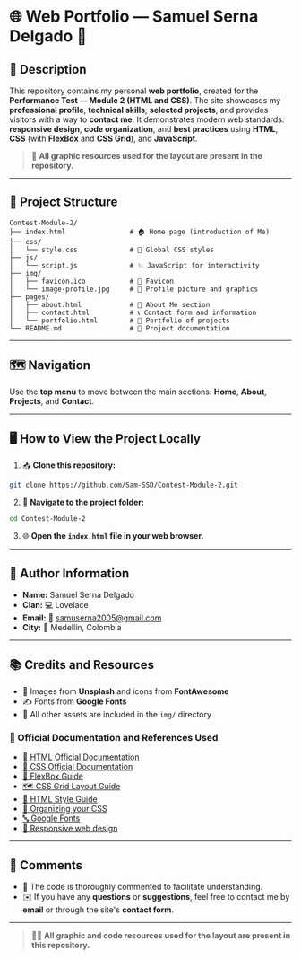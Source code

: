 # 🌐 Web Portfolio — Samuel Serna Delgado 🚀

## 📖 Description

This repository contains my personal **web portfolio**, created for the **Performance Test — Module 2 (HTML and CSS)**. The site showcases my **professional profile**, **technical skills**, **selected projects**, and provides visitors with a way to **contact me**. It demonstrates modern web standards: **responsive design**, **code organization**, and **best practices** using **HTML**, **CSS** (with **FlexBox** and **CSS Grid**), and **JavaScript**.

> 🎨 **All graphic resources used for the layout are present in the repository.**

---

## 📁 Project Structure

```
Contest-Module-2/
├── index.html                # 🏠 Home page (introduction of Me)
├── css/
│   └── style.css             # 🎨 Global CSS styles
├── js/
│   └── script.js             # ✨ JavaScript for interactivity
├── img/
│   ├── favicon.ico           # 🌟 Favicon
│   └── image-profile.jpg     # 📸 Profile picture and graphics
├── pages/
│   ├── about.html            # 👤 About Me section
│   ├── contact.html          # 📞 Contact form and information
│   └── portfolio.html        # 💼 Portfolio of projects
└── README.md                 # 📑 Project documentation
```

---

## 🗺️ Navigation

Use the **top menu** to move between the main sections: **Home**, **About**, **Projects**, and **Contact**.

---

## 🖥️ How to View the Project Locally

1. 📥 **Clone this repository:**
```bash
git clone https://github.com/Sam-SSD/Contest-Module-2.git
``` 
2. 📂 **Navigate to the project folder:**
```bash
cd Contest-Module-2
```
3. 🌐 **Open the `index.html` file in your web browser.**

---

## 👤 Author Information

- **Name:** Samuel Serna Delgado
- **Clan:** 💻 Lovelace
- **Email:** 📧 samuserna2005@gmail.com
- **City:** 🌆 Medellín, Colombia

---

## 📚 Credits and Resources

- 📸 Images from **Unsplash** and icons from **FontAwesome**
- ✍️ Fonts from **Google Fonts**
- 📂 All other assets are included in the `img/` directory

### 📖 Official Documentation and References Used

- [📄 HTML Official Documentation](https://developer.mozilla.org/en-US/docs/Web/HTML)
- [🎨 CSS Official Documentation](https://developer.mozilla.org/en-US/docs/Web/CSS)
- [🧭 FlexBox Guide](https://css-tricks.com/snippets/css/a-guide-to-flexbox/)
- [🗺️ CSS Grid Layout Guide](https://css-tricks.com/snippets/css/complete-guide-grid/)
- [📝 HTML Style Guide](https://google.github.io/styleguide/htmlcssguide.html)
- [📂 Organizing your CSS](https://developer.mozilla.org/en-US/docs/Learn/CSS/Building_blocks/Organizing)
- [🔤 Google Fonts](https://fonts.google.com/)
- [📱 Responsive web design](https://developer.mozilla.org/en-US/docs/Learn/CSS/CSS_layout/Responsive_Design)

---

## 💬 Comments

- 📌 The code is thoroughly commented to facilitate understanding.
- ✉️ If you have any **questions** or **suggestions**, feel free to contact me by **email** or through the site's **contact form**.

---

> 🎨✨ **All graphic and code resources used for the layout are present in this repository.**
